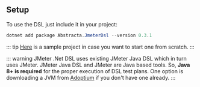 ## Setup

To use the DSL just include it in your project:

```powershell
dotnet add package Abstracta.JmeterDsl --version 0.3.1
```

::: tip
[Here](https://github.com/abstracta/jmeter-dotnet-dsl-sample) is a sample project in case you want to start one from scratch.
:::

::: warning
JMeter .Net DSL uses existing JMeter Java DSL which in turn uses JMeter. JMeter Java DSL and JMeter are Java based tools. So, **Java 8+ is required** for the proper execution of DSL test plans. One option is downloading a JVM from [Adoptium](https://adoptium.net/) if you don't have one already.
:::